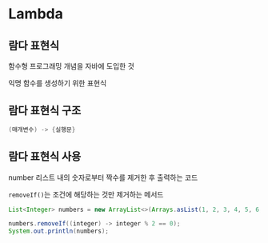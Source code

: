 # Lambda

## 람다 표현식

함수형 프로그래밍 개념을 자바에 도입한 것

익명 함수를 생성하기 위한 표현식

## 람다 표현식 구조

```java
(매개변수) -> {실행문}
```

## 람다 표현식 사용

number 리스트 내의 숫자로부터 짝수를 제거한 후 출력하는 코드

`removeIf()`는 조건에 해당하는 것만 제거하는 메서드

```java
List<Integer> numbers = new ArrayList<>(Arrays.asList(1, 2, 3, 4, 5, 6, 7, 8, 9, 10));

numbers.removeIf((integer) -> integer % 2 == 0);
System.out.println(numbers);
```